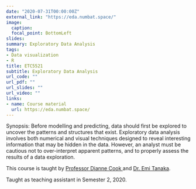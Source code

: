 ```yaml
---
date: "2020-07-31T00:00:00Z"
external_link: "https://eda.numbat.space/"
image:
  caption: 
  focal_point: BottomLeft
slides: 
summary: Exploratory Data Analysis
tags:
- Data visualization
- R
title: ETC5521
subtitle: Exploratory Data Analysis
url_code: ""
url_pdf: ""
url_slides: ""
url_video: ""
links:
- name: Course material
  url: https://eda.numbat.space/
---
```

Synopsis: Before modelling and predicting, data should first be explored to uncover the patterns and structures that exist. Exploratory data analysis involves both numerical and visual techniques designed to reveal interesting information that may be hidden in the data. However, an analyst must be cautious not to over-interpret apparent patterns, and to properly assess the results of a data exploration.

This course is taught by [Professor Dianne Cook
](http://dicook.org/) and [Dr. Emi Tanaka](https://emitanaka.org/).

Taught as teaching assistant in Semester 2, 2020.
